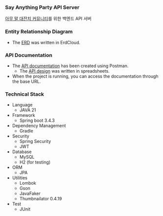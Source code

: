 ### Say Anything Party API Server
[아무 말 대잔치 커뮤니티](https://github.com/juintination/say-anything-party)를 위한 백엔드 API 서버

### Entity Relationship Diagram
- The [ERD](https://www.erdcloud.com/d/jnEJjaPDkS2TSJryZ) was written in ErdCloud.

### API Documentation
- The [API documentation](https://documenter.getpostman.com/view/32366655/2sAYkAQ2SV) has been created using Postman.
  - The [API design](https://docs.google.com/spreadsheets/d/1XtaprZiO0qpKhq4kh3CNOoHPTgc19yCJOXGnPUA-X58/edit?gid=1878554884#gid=1878554884) was written in spreadsheets.
- When the project is running, you can access the documentation through the base URL.

### Technical Stack
- Language
  - JAVA 21
- Framework
  - Spring boot 3.4.3
- Dependency Management
  - Gradle
- Security
  - Spring Security
  - JWT
- Database
  - MySQL
  - H2 (for testing)
- ORM
  - JPA
- Utilities
  - Lombok
  - Gson
  - JavaFaker
  - Thumbnailator 0.4.19
- Test
  - JUnit
